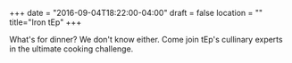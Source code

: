 +++
date = "2016-09-04T18:22:00-04:00"
draft = false
location = ""
title="Iron tEp"
+++

What's for dinner? We don't know either. Come join tEp's cullinary experts in the ultimate cooking challenge.
